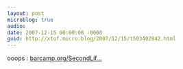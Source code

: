 ```yaml
---
layout: post
microblog: true
audio: 
date: 2007-12-15 00:00:00 -0000
guid: http://xtof.micro.blog/2007/12/15/t503402842.html
---
```

ooops : [barcamp.org/SecondLif...](http://barcamp.org/SecondLifeCampParis3)
